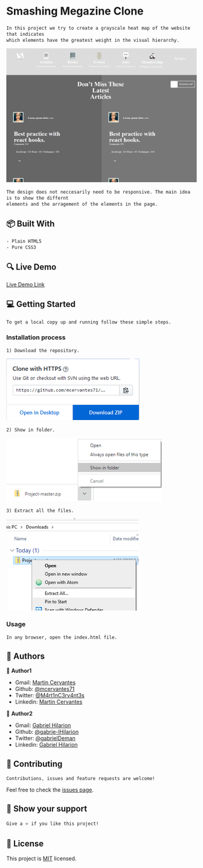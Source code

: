 # Smashing Megazine Clone

    In this project we try to create a grayscale heat map of the website that indicates
    which elements have the greatest weight in the visual hierarchy.

![screenshot](./screenshot.png)

    The design does not neccesarily need to be responsive. The main idea is to show the differnt
    elements and the arragement of the elements in the page.

## :package: Built With

    - Plain HTML5
    - Pure CSS3

## :mag: Live Demo

[Live Demo Link](https://rawcdn.githack.com/mcervantes71/Smashing_Megazine_Clone/77af18f1276c0335a24c0fb066b1e09d135edc74/index.html)

## :computer: Getting Started

    To get a local copy up and running follow these simple steps.

### Installation process

    1) Download the repository.
![download](./download.png)

    2) Show in folder.
![show_in_folder](./show_in_folder.png)

    3) Extract all the files.
![extract_all](./extract_all.png)

### Usage

    In any browser, open the index.html file.

## :busts_in_silhouette: Authors

👤 **Author1**

- Gmail: [Martin Cervantes](mailto:cervantes.martine@gmail.com)
- Github: [@mcervantes71](https://github.com/mcervantes71)
- Twitter: [@M4rt1nC3rv4nt3s](https://twitter.com/M4rt1nC3rv4nt3s)
- Linkedin: [Martin Cervantes](https://www.linkedin.com/in/cervantesmartin/)

👤 **Author2**

- Gmail: [Gabriel Hilarion](mailto:gabrielhilarion@gmail.com)
- Github: [@gabrie-lHilarion](https://github.com/gabrie-lHilarion)
- Twitter: [@gabrielDeman](https://twitter.com/gabrielDeman)
- Linkedin: [Gabriel Hilarion](https://www.linkedin.com/in/gabrielhilarion/)

## 🤝 Contributing

    Contributions, issues and feature requests are welcome!

Feel free to check the [issues page](../../issues).

## :star2: Show your support

    Give a ⭐️ if you like this project!

## 📝 License

This project is [MIT](lic.url) licensed.
